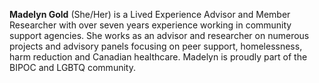 **Madelyn Gold** (She/Her) is a Lived Experience Advisor and Member Researcher with over seven years experience working in community support agencies. She works as an advisor and researcher on numerous projects and advisory panels focusing on peer support, homelessness, harm reduction and Canadian healthcare. Madelyn is proudly part of the BIPOC and LGBTQ community.